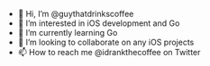 - 👋 Hi, I’m @guythatdrinkscoffee
- 👀 I’m interested in iOS development and Go
- 🌱 I’m currently learning Go
- 💞️ I’m looking to collaborate on any iOS projects
- 📫 How to reach me @idrankthecoffee on Twitter

<!---
guythatdrinkscoffee/guythatdrinkscoffee is a ✨ special ✨ repository because its `README.md` (this file) appears on your GitHub profile.
You can click the Preview link to take a look at your changes.
--->
